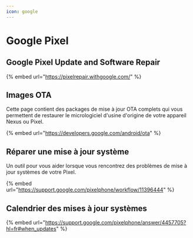 ```yaml
---
icon: google
---
```


# Google Pixel

## Google Pixel Update and Software Repair

{% embed url="https://pixelrepair.withgoogle.com/" %}

## Images OTA

Cette page contient des packages de mise à jour OTA complets qui vous permettent de restaurer le micrologiciel d'usine d'origine de votre appareil Nexus ou Pixel.

{% embed url="https://developers.google.com/android/ota" %}

## Réparer une mise à jour système

Un outil pour vous aider lorsque vous rencontrez des problèmes de mise à jour systèmes de votre Pixel.

{% embed url="https://support.google.com/pixelphone/workflow/11396444" %}

## Calendrier des mises à jour systèmes

{% embed url="https://support.google.com/pixelphone/answer/4457705?hl=fr#when_updates" %}
